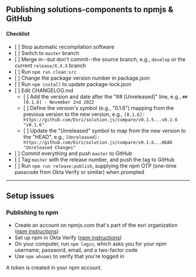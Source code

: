 ## Publishing solutions-components to npmjs & GitHub

#### Checklist

* \[ \] Stop automatic recompilation software
* \[ \] Switch to `master` branch
* \[ \] Merge in--but don't commit--the source branch, e.g., `develop` or the current `release/X.X.X` branch
* \[ \] Run `npm run clean:src`
* \[ \] Change the package version number in package.json
* \[ \] Run `npm install` to update package-lock.json
* \[ \] Edit CHANGELOG.md
  * \[ \] Add the version and date after the "## [Unreleased]" line, e.g., `## [0.1.6] - November 2nd 2022`
  * \[ \] Define the version's symbol (e.g., "0.1.6") mapping from the previous version to the new version, e.g., `[0.1.6]: https://github.com/Esri/solution.js/compare/v0.1.5...v0.1.6 "v0.1.6"`
  * \[ \] Update the "Unreleased" symbol to map from the new version to the "HEAD", e.g., `[Unreleased]: https://github.com/Esri/solution.js/compare/v0.1.6...HEAD "Unreleased Changes"`
* \[ \] Commit everything and push `master` to GitHub
* \[ \] Tag `master` with the release number, and push the tag to GitHub
* \[ \] Run `npm run release:publish`, supplying the npm OTP (one-time passcode from Okta Verify or similar) when prompted

---

## Setup issues

### Publishing to npm

* Create an account on npmjs.com that's part of the esri organization ([npm instructions](https://docs.npmjs.com/creating-a-new-npm-user-account))
* Set up npm in Okta Verify ([npm instructions](https://docs.npmjs.com/configuring-two-factor-authentication))
* On your computer, run `npm login`, which asks you for your npm username, password, email, and a two-factor code
* Use `npm whoami` to verify that you're logged in

A token is created in your npm account.
